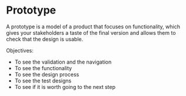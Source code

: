 # Prototype

A prototype is a model of a product that focuses on functionality, which gives your stakeholders a taste of the final version and allows them to check that the design is usable.

Objectives:
* To see the validation and the navigation
* To see the functionality
* To see the design process
* To see the test designs
* To see if it is worth going to the next step
